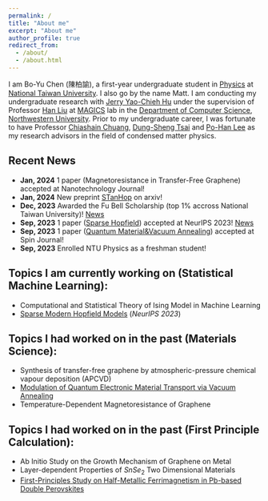 ```yaml
---
permalink: /
title: "About me"
excerpt: "About me"
author_profile: true
redirect_from:
  - /about/
  - /about.html
---
```


I am Bo-Yu Chen (陳柏諭), a first-year undergraduate student in <a href="https://www.phys.ntu.edu.tw/enphysics/Default.html" target="_blank">Physics</a> at <a href="https://www.ntu.edu.tw/english/" target="_blank">National Taiwan University</a>. I also go by the name Matt. I am conducting my undergraduate research with <a href="https://northwestern.jerryhu.page/home" target="_blank">Jerry Yao-Chieh Hu</a> under the supervision of Professor <a href="https://www.mccormick.northwestern.edu/research-faculty/directory/profiles/liu-han.html" target="_blank">Han Liu</a> at <a href="http://magics.cs.northwestern.edu/index.html" target="_blank">MAGICS</a> lab in the <a href="https://www.mccormick.northwestern.edu/computer-science/" target="_blank">Department of Computer Science</a>, <a href="https://www.northwestern.edu/" target="_blank">Northwestern University</a>. Prior to my undergraduate career, I was fortunate to have Professor <a href="https://cyellab453.wixsite.com/mysite/about-us" target="_blank">Chiashain Chuang</a>, <a href="https://el.cycu.edu.tw/en/portfolio-item/dung-sheng-tsai/" target="_blank">Dung-Sheng Tsai</a> and <a href="https://sites.google.com/view/buzznote/p2?authuser=0" target="_blank">Po-Han Lee</a> as my research advisors in the field of condensed matter physics.

## Recent News
* **Jan, 2024** 1 paper (Magnetoresistance in Transfer-Free Graphene) accepted at Nanotechnology Journal!
* **Jan, 2024** New preprint [STanHop](https://arxiv.org/abs/2312.17346) on arxiv!
* **Dec, 2023** Awarded the Fu Bell Scholarship (top 1% accross National Taiwan University)! [News](https://sec.ntu.edu.tw/epaper/article.asp?num=1590&sn=23971)
* **Sep, 2023** 1 paper ([Sparse Hopfield](https://arxiv.org/abs/2309.12673)) accepted at NeurIPS 2023! [News](https://www.mccormick.northwestern.edu/computer-science/news-events/news/articles/2023/strong-northwestern-cs-presence-at-the-2023-neurips-conference.html)
* **Sep, 2023** 1 paper ([Quantum Material&Vacuum Annealing](https://www.worldscientific.com/doi/10.1142/S2010324723400234)) accepted at Spin Journal!
* **Sep, 2023** Enrolled NTU Physics as a freshman student!

## Topics I am currently working on (Statistical Machine Learning):
* Computational and Statistical Theory of Ising Model in Machine Learning
* <a href="https://arxiv.org/abs/2309.12673" target="_blank">Sparse Modern Hopfield Models</a> (*NeurIPS 2023*)

## Topics I had worked on in the past (Materials Science):
* Synthesis of transfer-free graphene by atmospheric-pressure chemical vapour deposition (APCVD)
* <a href="https://www.worldscientific.com/doi/10.1142/S2010324723400234" target="_blank">Modulation of Quantum Electronic Material Transport via Vacuum Annealing</a>
* Temperature-Dependent Magnetoresistance of Graphene

## Topics I had worked on in the past (First Principle Calculation):
* Ab Initio Study on the Growth Mechanism of Graphene on Metal
* Layer-dependent Properties of $SnSe_2$ Two Dimensional Materials
* <a href=" https://www.mdpi.com/1996-1944/15/9/3311" target="_blank">First-Principles Study on Half-Metallic Ferrimagnetism in Pb-based Double Perovskites</a>
